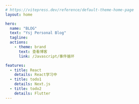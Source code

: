 ```yaml
---
# https://vitepress.dev/reference/default-theme-home-page
layout: home

hero:
  name: "BLOG"
  text: "Ysj Personal Blog"
  tagline: 
  actions:
    - theme: brand
      text: 查看博客
      link: /Javascript/事件循环

features:
  - title: React
    details: React学习中
  - title: todo1
    details: Next.js
  - title: todo2
    details: Flutter
---
```


